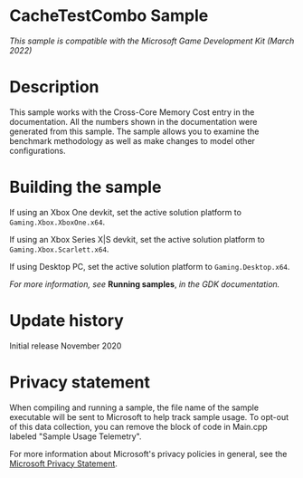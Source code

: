 # CacheTestCombo Sample

*This sample is compatible with the Microsoft Game Development Kit (March 2022)*

# Description

This sample works with the Cross-Core Memory Cost entry in the
documentation. All the numbers shown in the documentation were generated
from this sample. The sample allows you to examine the benchmark
methodology as well as make changes to model other configurations.

# Building the sample

If using an Xbox One devkit, set the active solution platform to `Gaming.Xbox.XboxOne.x64`.

If using an Xbox Series X|S devkit, set the active solution platform to `Gaming.Xbox.Scarlett.x64`.

If using Desktop PC, set the active solution platform to `Gaming.Desktop.x64`.

*For more information, see* __Running samples__, *in the GDK documentation.*

# Update history

Initial release November 2020

# Privacy statement

When compiling and running a sample, the file name of the sample
executable will be sent to Microsoft to help track sample usage. To
opt-out of this data collection, you can remove the block of code in
Main.cpp labeled "Sample Usage Telemetry".

For more information about Microsoft's privacy policies in general, see
the [Microsoft Privacy
Statement](https://privacy.microsoft.com/en-us/privacystatement/).

